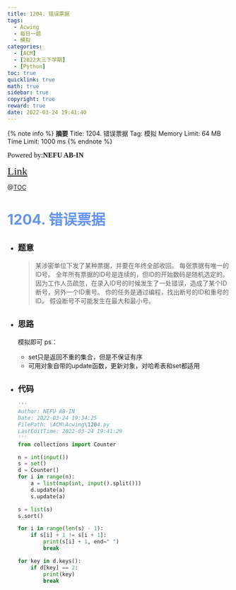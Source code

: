 ```yaml
---
title: 1204. 错误票据
tags:
  - Acwing
  - 每日一题
  - 模拟
categories:
  - [ACM]
  - [2022大三下学期]
  - [Python]
toc: true
quicklink: true
math: true
sidebar: true
copyright: true
reward: true
date: 2022-03-24 19:41:40
---
```



{% note info %}
**摘要**
Title: 1204. 错误票据
Tag: 模拟
Memory Limit: 64 MB
Time Limit: 1000 ms
{% endnote %}
<!-- more -->

<font size=3 face=楷体>Powered by:**NEFU AB-IN**</font>

<font color=#FFA500 size=5 face=楷体>[Link](https://www.acwing.com/problem/content/description/1206/)</font>

@[TOC](文章目录)

# <font color=#6495ED size=6>1204. 错误票据</font>

* ## <font size=4 face=粗体>题意</font>

  >某涉密单位下发了某种票据，并要在年终全部收回。
  >每张票据有唯一的ID号。
  >全年所有票据的ID号是连续的，但ID的开始数码是随机选定的。
  >因为工作人员疏忽，在录入ID号的时候发生了一处错误，造成了某个ID断号，另外一个ID重号。
  >你的任务是通过编程，找出断号的ID和重号的ID。
  >假设断号不可能发生在最大和最小号。

* ## <font size=4 face=粗体>思路</font>

  模拟即可
  ps： 
    * set只是返回不重的集合，但是不保证有序
    * 可用对象自带的update函数，更新对象，对哈希表和set都适用

* ## <font size=4 face=粗体>代码</font>

  ```python
  '''
  Author: NEFU AB-IN
  Date: 2022-03-24 19:34:25
  FilePath: \ACM\Acwing\1204.py
  LastEditTime: 2022-03-24 19:41:29
  '''
  from collections import Counter

  n = int(input())
  s = set()
  d = Counter()
  for i in range(n):
      a = list(map(int, input().split()))
      d.update(a)
      s.update(a)

  s = list(s)
  s.sort()

  for i in range(len(s) - 1):
      if s[i] + 1 != s[i + 1]:
          print(s[i] + 1, end=" ")
          break

  for key in d.keys():
      if d[key] == 2:
          print(key)
          break
  ```